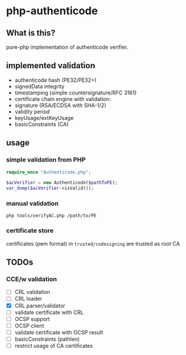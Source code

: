 # php-authenticode

## What is this?

pure-php implementation of authenticode verifier.

## implemented validation
- authenticode hash (PE32/PE32+)
- signedData integrity
- timestamping (simple countersignature/RFC 3161)
- certificate chain engine with validation:
 - signature (RSA/ECDSA with SHA-1/2)
 - validity period
 - keyUsage/extKeyUsage
 - basicConstraints (CA)

## usage
### simple validation from PHP
```php
require_once "Authenticode.php";

$acVerifier = new Authenticode($pathToPE);
var_dump($acVerifier->isValid());
```

### manual validation
```shell
php tools/verifyAC.php /path/to/PE
```

### certificate store
certificates (pem format) in `trusted/codesigning` are trusted as root CA

## TODOs

### CCE/w validation
- [ ] CRL validation
 - [ ] CRL loader
 - [x] CRL parser/validator
 - [ ] validate certificate with CRL
- [ ] OCSP support
 - [ ] OCSP client
 - [ ] validate certificate with OCSP result
- [ ] basicConstraints (pathlen)
- [ ] restrict usage of CA certificates

